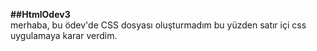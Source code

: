 **##HtmlOdev3**  
merhaba, bu ödev'de CSS dosyası oluşturmadım bu yüzden satır içi css uygulamaya karar verdim. 
